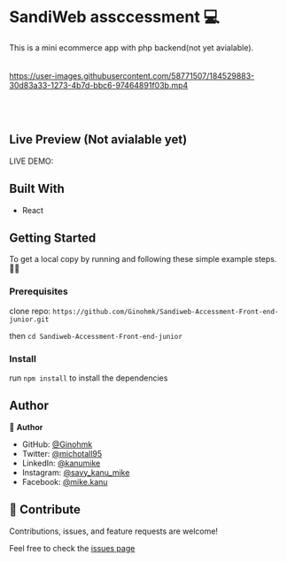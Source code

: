 # SandiWeb assccessment 💻

This is a mini ecommerce app with php backend(not yet avialable). <br > <br > <br >
https://user-images.githubusercontent.com/58771507/184529883-30d83a33-1273-4b7d-bbc6-97464891f03b.mp4

<br > <br >

## Live Preview (Not avialable yet)

LIVE DEMO:

## Built With

- React

## Getting Started

To get a local copy by running and following these simple example steps. 👷‍♂️

### Prerequisites

clone repo: `https://github.com/Ginohmk/Sandiweb-Accessment-Front-end-junior.git`

then
`cd Sandiweb-Accessment-Front-end-junior`

### Install

run `npm install` to install the dependencies

## Author

👤 **Author**

- GitHub: [@Ginohmk](https://github.com/Ginohmk)
- Twitter: [@michotall95](https://www.twitter.com/michotall95)
- LinkedIn: [@kanumike](https://www.linkedin.com/in/mike-kanu-dev/)
- Instagram: [@savy_kanu_mike](https/instagram.com/savy_kanu_mike)
- Facebook: [@mike.kanu](https://www.facebook.com/mike.kanu)

## 🤝 Contribute

Contributions, issues, and feature requests are welcome!

Feel free to check the [issues page](https://github.com/Ginohmk/Sandiweb-Accessment-Front-end-junior/issues)
